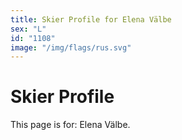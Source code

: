 ```yaml
---
title: Skier Profile for Elena Välbe
sex: "L"
id: "1108"
image: "/img/flags/rus.svg" 
---
```


# Skier Profile

This page is for: Elena Välbe.
    
